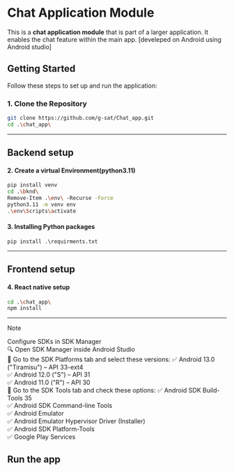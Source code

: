 # Chat Application Module

This is a **chat application module** that is part of a larger application. It enables the chat feature within the main app.
[develeped on Android using Android studio]
## Getting Started

Follow these steps to set up and run the application:

### 1. Clone the Repository
```bash
git clone https://github.com/g-sat/Chat_app.git
cd .\chat_app\
```

---
## Backend setup

#### 2. Create a virtual Environment(python3.11)
```bash
pip install venv
cd .\bknd\
Remove-Item .\env\ -Recurse -Force
python3.11 -m venv env
.\env\Scripts\activate
```

#### 3. Installing Python packages
```shell
pip install .\requirments.txt
```

---
## Frontend setup

#### 4. React native setup
```bash
cd .\chat_app\
npm install
```

---
> [!NOTE]
> Configure SDKs in SDK Manager<br>
>🔍 Open SDK Manager inside Android Studio<br>
> 📌 Go to the SDK Platforms tab and select these versions: ✅ Android 13.0 ("Tiramisu") – API 33-ext4<br>
> ✅ Android 12.0 ("S") – API 31<br>
> ✅ Android 11.0 ("R") – API 30<br>
>📌 Go to the SDK Tools tab and check these options: ✅ Android SDK Build-Tools 35<br>
> ✅ Android SDK Command-line Tools<br>
> ✅ Android Emulator<br>
> ✅ Android Emulator Hypervisor Driver (Installer)<br>
> ✅ Android SDK Platform-Tools<br>
> ✅ Google Play Services<br>

## Run the app
```bash























